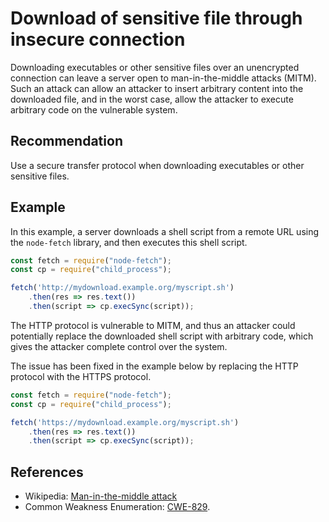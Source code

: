 # Download of sensitive file through insecure connection
Downloading executables or other sensitive files over an unencrypted connection can leave a server open to man-in-the-middle attacks (MITM). Such an attack can allow an attacker to insert arbitrary content into the downloaded file, and in the worst case, allow the attacker to execute arbitrary code on the vulnerable system.


## Recommendation
Use a secure transfer protocol when downloading executables or other sensitive files.


## Example
In this example, a server downloads a shell script from a remote URL using the `node-fetch` library, and then executes this shell script.


```javascript
const fetch = require("node-fetch");
const cp = require("child_process");

fetch('http://mydownload.example.org/myscript.sh')
    .then(res => res.text())
    .then(script => cp.execSync(script));
```
The HTTP protocol is vulnerable to MITM, and thus an attacker could potentially replace the downloaded shell script with arbitrary code, which gives the attacker complete control over the system.

The issue has been fixed in the example below by replacing the HTTP protocol with the HTTPS protocol.


```javascript
const fetch = require("node-fetch");
const cp = require("child_process");

fetch('https://mydownload.example.org/myscript.sh')
    .then(res => res.text())
    .then(script => cp.execSync(script));
```

## References
* Wikipedia: [Man-in-the-middle attack](https://en.wikipedia.org/wiki/Man-in-the-middle_attack)
* Common Weakness Enumeration: [CWE-829](https://cwe.mitre.org/data/definitions/829.html).
